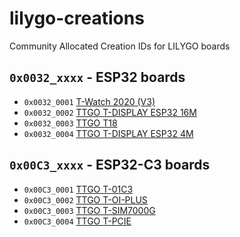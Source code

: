 # lilygo-creations
Community Allocated Creation IDs for LILYGO boards

## `0x0032_xxxx` - ESP32 boards
*  `0x0032_0001` [T-Watch 2020 (V3)](https://github.com/Xinyuan-LilyGO/TTGO_TWatch_Library)
*  `0x0032_0002` [TTGO T-DISPLAY ESP32 16M](https://github.com/Xinyuan-LilyGO/TTGO-T-Display)
*  `0x0032_0003` [TTGO T18](https://github.com/LilyGO/LILYGO-T-Energy)
*  `0x0032_0004` [TTGO T-DISPLAY ESP32 4M](https://github.com/Xinyuan-LilyGO/TTGO-T-Display)

## `0x00C3_xxxx` - ESP32-C3 boards
*  `0x00C3_0001` [TTGO T-01C3](https://github.com/Xinyuan-LilyGO/T-01C3)
*  `0x00C3_0002` [TTGO T-OI-PLUS](https://github.com/Xinyuan-LilyGO/LilyGo-T-OI-PLUS)
*  `0x00C3_0003` [TTGO T-SIM7000G](https://github.com/Xinyuan-LilyGO/LilyGO-T-SIM7000G)
*  `0x00C3_0004` [TTGO T-PCIE](https://github.com/Xinyuan-LilyGO/LilyGo-T-PCIE)

